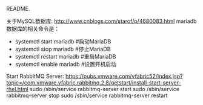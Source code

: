 README.

关于MySQL数据库:
http://www.cnblogs.com/starof/p/4680083.html
mariadb数据库的相关命令是：
- systemctl start mariadb  #启动MariaDB
- systemctl stop mariadb  #停止MariaDB
- systemctl restart mariadb  #重启MariaDB
- systemctl enable mariadb  #设置开机启动

Start RabbitMQ Server:
https://pubs.vmware.com/vfabric52/index.jsp?topic=/com.vmware.vfabric.rabbitmq.2.8/getstart/install-start-server-rhel.html
sudo /sbin/service rabbitmq-server start
sudo /sbin/service rabbitmq-server stop
sudo /sbin/service rabbitmq-server restart
